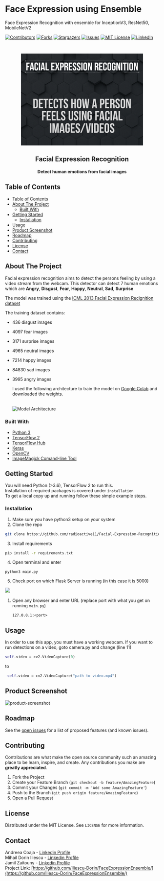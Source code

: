 # Face Expression using Ensemble
Face  Expression Recognition with ensemble for InceptionV3, ResNet50, MobileNetV2

[![Contributors][contributors-shield]][contributors-url] 
[![Forks][forks-shield]][forks-url]
[![Stargazers][stars-shield]][stars-url]
[![Issues][issues-shield]][issues-url]
[![MIT License][license-shield]][license-url]
[![LinkedIn][linkedin-shield]][linkedin-url]



<!-- PROJECT LOGO -->
<br />
<p align="center">
  <a href="https://github.com/Iliescu-Dorin/FaceExpressionEnsemble/">
    <img src="Logo.png" alt="Logo" width="400" height="300">
  </a>


  <h2 align="center">Facial Expression Recognition</h>

  <h4 align="center">
  <p align="center">
    Detect human emotions from facial images
    </h4>
  </p>
</p>



<!-- TABLE OF CONTENTS -->
## Table of Contents

- [Table of Contents](#table-of-contents)
- [About The Project](#about-the-project)
  - [Built With](#built-with)
- [Getting Started](#getting-started)
  - [Installation](#installation)
- [Usage](#usage)
- [Product Screenshot](#product-screenshot)
- [Roadmap](#roadmap)
- [Contributing](#contributing)
- [License](#license)
- [Contact](#contact)



<!-- ABOUT THE PROJECT -->
## About The Project


Facial expression recognition aims to detect the persons feeling by using a video stream from the webcam. This detector can detect 7 human emotions which are **Angry**, **Disgust**, **Fear**, **Happy**, **Neutral**, **Sad**, **Surprise** </br>

The model was trained using the [ICML 2013 Facial Expression Recignition dataset](https://www.kaggle.com/c/challenges-in-representation-learning-facial-expression-recognition-challenge)

The training dataset contains: 
* 436 disgust images
* 4097 fear images
* 3171 surprise images
* 4965 neutral images
* 7214 happy images
* 84830 sad images
* 3995 angry images


  I used the following architecture to train the model on [Google Colab](colab.research.google.com) and downloaded the weights.
  <br />
  <br />

    <img src = "model.png" alt = "Model Architecture" align="center">


### Built With

* [Python 3](https://www.python.org/)
* [TensorFlow 2](https://www.tensorflow.org/)
* [TensorFlow Hub](https://tfhub.dev/)
* [Keras](keras.io)
* [OpenCV](https://opencv.org/)
* [ImageMagick Comand-line Tool](https://imagemagick.org/index.php)


<!-- GETTING STARTED -->
## Getting Started

You will need Python (>3.6), TensorFlow 2 to run this. <br/>
Installation of required packages is covered under ```installation``` </br>
To get a local copy up and running follow these simple example steps.



### Installation

1. Make sure you have python3 setup on your system
2. Clone the repo
```sh
git clone https://github.com/radioactive11/Facial-Expression-Recognition
```
3. Install requirements
```sh
pip install -r requirements.txt
```
4. Open terminal and enter
```
python3 main.py
```
5. Check port on which Flask Server is running (in this case it is 5000) <br />

<img src = "lochost.png"> 

1. Open any browser and enter URL (replace port with what you get on running ```main.py```)

   ```
   127.0.0.1:<port>
   ```


<!-- USAGE EXAMPLES -->
## Usage

In order to use this app, you must have a working webcam. If you want to run detections on a video, goto camera.py and change (line 11)
```py 
self.video = cv2.VideoCapture(0)
```
to
```py
 self.video = cv2.VideoCapture("path to video.mp4")
```
## Product Screenshot
![product-screenshot]




<!-- ROADMAP -->
## Roadmap

See the [open issues](https://github.com/radioactive11/Facial-Expression-Recognition/issues) for a list of proposed features (and known issues).



<!-- CONTRIBUTING -->
## Contributing

Contributions are what make the open source community such an amazing place to be learn, inspire, and create. Any contributions you make are **greatly appreciated**.

1. Fork the Project
2. Create your Feature Branch (`git checkout -b feature/AmazingFeature`)
3. Commit your Changes (`git commit -m 'Add some AmazingFeature'`)
4. Push to the Branch (`git push origin feature/AmazingFeature`)
5. Open a Pull Request



<!-- LICENSE -->
## License

Distributed under the MIT License. See `LICENSE` for more information.



<!-- CONTACT -->
## Contact

Andreea Coaja - [Linkedin Profile](https://www.linkedin.com/in/andreea-coaja-964208162/) <br />
Mihail Dorin Iliescu - [Linkedin Profile](https://www.linkedin.com/in/dorin-iliescu) <br />
Jamil Zaitouny - [Linkedin Profile](https://www.linkedin.com/in/jamil-zaitouny/) <br />
Project Link: [https://github.com/Iliescu-Dorin/FaceExpressionEnsemble/](https://github.com/Iliescu-Dorin/FaceExpressionEnsemble/)





[contributors-shield]: https://img.shields.io/github/contributors/Iliescu-Dorin/FaceExpressionEnsemble.svg?style=flat-square
[contributors-url]: https://github.com/Iliescu-Dorin/FaceExpressionEnsemble/graphs/contributors
[forks-shield]: https://img.shields.io/github/forks/Iliescu-Dorin/FaceExpressionEnsemble.svg?style=flat-square
[forks-url]: https://github.com/Iliescu-Dorin/FaceExpressionEnsemble/network/members
[stars-shield]: https://img.shields.io/github/stars/Iliescu-Dorin/FaceExpressionEnsemble.svg?style=flat-square
[stars-url]: https://github.com/Iliescu-Dorin/FaceExpressionEnsemble/stargazers
[issues-shield]: https://img.shields.io/github/issues/Iliescu-Dorin/FaceExpressionEnsemble.svg?style=flat-square
[issues-url]: https://github.com/Iliescu-Dorin/FaceExpressionEnsemble/issues
[license-shield]: https://img.shields.io/github/license/Iliescu-Dorin/FaceExpressionEnsemble.svg?style=flat-square
[license-url]: https://github.com/Iliescu-Dorin/FaceExpressionEnsemble/blob/master/LICENSE.txt
[linkedin-shield]: https://img.shields.io/badge/-LinkedIn-black.svg?style=flat-square&logo=linkedin&colorB=555
[linkedin-url]: https://www.linkedin.com/in/dorin-iliescu/
[product-screenshot]: 1_Moment.jpg
[product-post]: images/post.png

